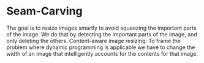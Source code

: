 # Seam-Carving
The goal is to resize images smartly to avoid squeezing the important parts of the image. We do  that by detecting the important parts of the image,  and only deleting the others. Content-aware image resizing: To frame the  problem where dynamic programming is applicable we have to change the width of an image that intelligently accounts for the contents  for that image.
